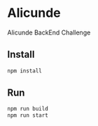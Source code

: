 # Alicunde

Alicunde BackEnd Challenge

## Install

```bash
npm install
```

## Run 
```bash
npm run build
npm run start
```
